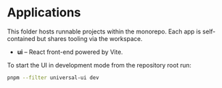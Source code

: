 # Applications

This folder hosts runnable projects within the monorepo. Each app is self-contained but shares tooling via the workspace.

- **ui** – React front-end powered by Vite.

To start the UI in development mode from the repository root run:

```bash
pnpm --filter universal-ui dev
```
